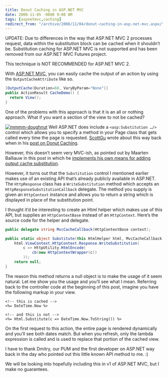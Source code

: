 ```yaml
---
title: Donut Caching in ASP.NET MVC
date: 2008-11-05 -0800 9:00 AM
tags: [aspnetmvc,caching]
redirect_from: "/archive/2008/11/04/donut-caching-in-asp.net-mvc.aspx/"
---
```


UPDATE: Due to differences in the way that ASP.NET MVC 2 processes
request, data within the substitution block can be cached when it
shouldn’t be. Substitution caching for ASP.NET MVC is not supported and
has been removed from our ASP.NET MVC Futures project.

This technique is NOT RECOMMENDED for ASP.NET MVC 2.

With [ASP.NET MVC](http://asp.net/mvc "ASP.NET MVC Website"), you can
easily cache the output of an action by using the `OutputCacheAttribute`
like so.

```csharp
[OutputCache(Duration=60, VaryByParam="None")]
public ActionResult CacheDemo() {
  return View();
}
```

One of the problems with this approach is that it is an all or nothing
approach. What if you want a section of the view to not be cached?

[![mmmm-doughnut](https://haacked.com/images/haacked_com/WindowsLiveWriter/DonutCachinginASP.NETMVC_E52F/mmmm-doughnut_thumb.jpg "mmmm-doughnut")](https://haacked.com/images/haacked_com/WindowsLiveWriter/DonutCachinginASP.NETMVC_E52F/mmmm-doughnut_2.jpg)
Well ASP.NET does include a `<asp:Substitution …/>` control which allows
you to specify a method in your Page class that gets called every time
the page is requested.
[ScottGu](http://weblogs.asp.net/scottgu/ "Scott Guthrie") wrote about
this way back when in his [post on Donut
Caching](http://weblogs.asp.net/scottgu/archive/2006/11/28/tip-trick-implement-donut-caching-with-the-asp-net-2-0-output-cache-substitution-feature.aspx "Donut Caching").

However, this doesn’t seem very MVC-ish, as pointed out by Maarten
Balliauw in this post in which he [implements his own means for adding
output cache
substitution](http://blog.maartenballiauw.be/post/2008/07/01/Extending-ASPNET-MVC-OutputCache-ActionFilterAttribute-Adding-substitution.aspx "Adding ASP.NET MVC OutputCache Subsitution").

However, it turns out that the `Substitution` control I mentioned
earlier makes use of an existing API that’s already publicly available
in ASP.NET. The `HttpResponse` class has a `WriteSubstitution` method
which accepts an `HttpResponseSubstitutionCallback` delegate. The method
you supply is given an `HttpContext` instance and allows you to return a
string which is displayed in place of the substitution point.

I thought it’d be interesting to create an Html helper which makes use
of this API, but supplies an `HttpContextBase` instead of an
`HttpContext`. Here’s the source code for the helper and delegate.

```csharp
public delegate string MvcCacheCallback(HttpContextBase context);

public static object Substitute(this HtmlHelper html, MvcCacheCallback cb) {
    html.ViewContext.HttpContext.Response.WriteSubstitution(
        c => HttpUtility.HtmlEncode(
            cb(new HttpContextWrapper(c))
        ));
    return null;
}
```

The reason this method returns a null object is to make the usage of it
seem natural. Let me show you the usage and you’ll see what I mean.
Referring back to the controller code at the beginning of this post,
imagine you have the following markup in your view.

```aspx-cs
<!-- this is cached -->
<%= DateTime.Now %>

<!-- and this is not -->
<%= Html.Substitute(c => DateTime.Now.ToString()) %>
```

On the first request to this action, the entire page is rendered
dynamically and you’ll see both dates match. But when you refresh, only
the lambda expression is called and is used to replace that portion of
the cached view.

I have to thank Dmitry, our PUM and the first developer on ASP.NET way
back in the day who pointed out this little known API method to me. :)

We will be looking into hopefully including this in v1 of ASP.NET MVC,
but I make no guarantees.

